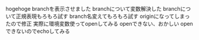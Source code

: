hogehoge
branchを表示させました
branchについて変数解決した
branchについて正規表現もろもろ試す
branch名変えてもろもろ試す
originになってしまったので修正
実際に環境変数使ってopenしてみる
openできない、おかしい
openできないのでechoしてみる
